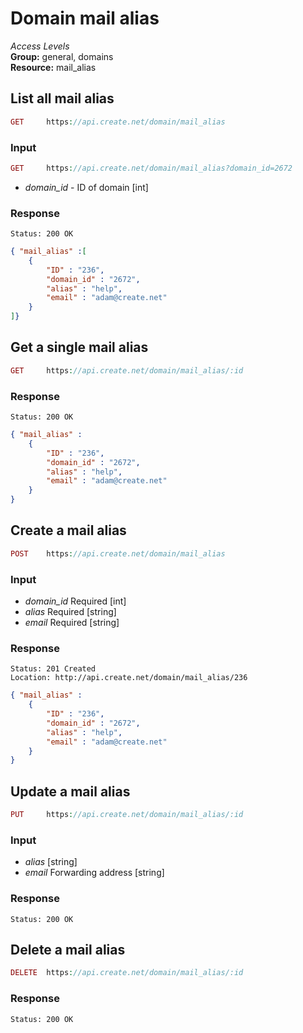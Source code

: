 Domain mail alias
=============

*Access Levels*    
__Group:__ general, domains     
__Resource:__ mail_alias

List all mail alias
-------------------

```php
GET 	https://api.create.net/domain/mail_alias
```

### Input

```php
GET 	https://api.create.net/domain/mail_alias?domain_id=2672
```

* *domain_id* - ID of domain [int]

### Response

```console
Status: 200 OK
```

```json
{ "mail_alias" :[ 
	{
		"ID" : "236",
		"domain_id" : "2672",
		"alias" : "help",
		"email" : "adam@create.net"
	}
]}
```

Get a single mail alias
-----------------------

```php
GET 	https://api.create.net/domain/mail_alias/:id
```

### Response

```console
Status: 200 OK
```

```json
{ "mail_alias" : 
	{
		"ID" : "236",
		"domain_id" : "2672",
		"alias" : "help",
		"email" : "adam@create.net"
	}
}
```

Create a mail alias
------------------

```php
POST 	https://api.create.net/domain/mail_alias
```

### Input

* *domain_id* Required [int]
* *alias* Required [string]
* *email* Required [string]

### Response

```console
Status: 201 Created
Location: http://api.create.net/domain/mail_alias/236
```

```json
{ "mail_alias" : 
	{
		"ID" : "236",
		"domain_id" : "2672",
		"alias" : "help",
		"email" : "adam@create.net"
	}
}
```

Update a mail alias
------------------

```php
PUT 	https://api.create.net/domain/mail_alias/:id
```

### Input

* *alias* [string]
* *email* Forwarding address [string]

### Response

```console
Status: 200 OK
```

Delete a mail alias
------------------

```php
DELETE 	https://api.create.net/domain/mail_alias/:id
```

### Response

```console
Status: 200 OK
```
